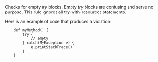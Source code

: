 Checks for empty *try* blocks. Empty *try* blocks are confusing and
serve no purpose. This rule ignores all try-with-resources statements.

Here is an example of code that produces a violation:

        def myMethod() {
            try {
                // empty
            } catch(MyException e) {
                e.printStackTrace()
            }
        }
